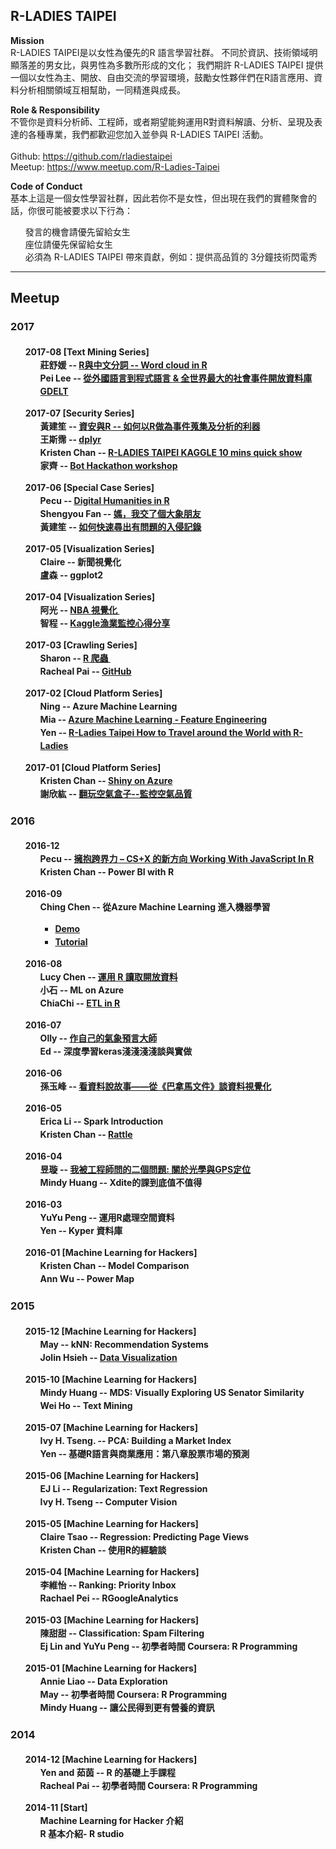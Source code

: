 <h2> R-LADIES TAIPEI </h2>
<p>
    <b>Mission</b><br>
        R-LADIES TAIPEI是以女性為優先的R 語言學習社群。
        不同於資訊、技術領域明顯落差的男女比，與男性為多數所形成的文化；
        我們期許 R-LADIES TAIPEI 提供一個以女性為主、開放、自由交流的學習環境，鼓勵女性夥伴們在R語言應用、資料分析相關領域互相幫助，一同精進與成長。
</p>
<p>
    <b>Role & Responsibility</b><br>
        不管你是資料分析師、工程師，或者期望能夠運用R對資料解讀、分析、呈現及表達的各種專業，我們都歡迎您加入並參與 R-LADIES TAIPEI 活動。<br><br>
        Github: <a href="https://github.com/rladiestaipei" target="_blank">https://github.com/rladiestaipei</a><br>
        Meetup: <a href="https://www.meetup.com/R-Ladies-Taipei/" target="_blank">https://www.meetup.com/R-Ladies-Taipei</a><br>
</p>
<p>
    <b>Code of Conduct</b><br>
    基本上這是一個女性學習社群，因此若你不是女性，但出現在我們的實體聚會的話，你很可能被要求以下行為：<br>
    <ul class="task-list">
        <li>發言的機會請優先留給女生</li>
        <li>座位請優先保留給女生</li>
        <li>必須為 R-LADIES TAIPEI 帶來貢獻，例如：提供高品質的 3分鐘技術閃電秀</li>
    </ul>
</p>    
<hr size="1">
<h2> Meetup </h2> 
<!-- Main Panel , Lighting Talk  -->
<h3> 2017 </h3>
<h4>
<ul class="task-list text-left" style='line-height:150%'>
    <p>
<li> 2017-08 [Text Mining Series] <!-- 20170828 -->
            <ul class="task-list">
                <li> 莊舒媛 -- <a href="https://github.com/rladiestaipei/R-Main-Panel/blob/master/2017/201708_R文字雲案例.pdf">R與中文分詞 -- Word cloud in R</a> </li>
                <li> Pei Lee -- <a href="https://github.com/rladiestaipei/R-Main-Panel/blob/master/2017/201708_the_GDELT_Project.pdf">從外國語言到程式語言 & 全世界最大的社會事件開放資料庫 GDELT</a> </li>
            </ul>    
        </li>
    </p>
    <p>
        <li> 2017-07 [Security Series] <!-- 20170731 -->
            <ul class="task-list">
                <li> 黃建笙 -- <a href="https://github.com/rladiestaipei/R-Main-Panel/blob/master/2017/201707_如何以R做為事件蒐集及分析的利器.pdf">資安與R -- 如何以R做為事件蒐集及分析的利器</a> </li>
                <li> 王斯霈 -- <a href="https://rladiestaipei.github.io/R-Main-Panel/2017/201707_dplyr.html#/">dplyr</a> </li>
                <li> Kristen Chan -- <a href="https://github.com/rladiestaipei/R-Main-Panel/blob/master/2017/201707_rladies_kaggle_10mins_show.pdf">R-LADIES TAIPEI KAGGLE 10 mins quick show</a> </li>
                <li> 家齊 -- <a href="https://docs.google.com/presentation/d/1hzofAtglyMhhonWMWIB0eFEuE0ZQLMZF5gRTX8-JXGo/edit#slide=id.g24285e3915_63_5">Bot Hackathon workshop </a> </li>
            </ul>    
        </li>
    </p>
    <p>
        <li> 2017-06 [Special Case Series] <!-- 20170626 -->
            <ul class="task-list">
                <li> Pecu -- <a href="https://docs.google.com/presentation/d/1Czilg1uRhiQeA93v5oejuo5ptm9E08B-M6txYXMjLKU/edit#slide=id.p">Digital Humanities in R</a> </li>
                <li> Shengyou Fan -- <a href="https://www.slideshare.net/shengyou/mon-i-got-an-elephant-friend">媽，我交了個大象朋友</a> </li>
                <li> 黃建笙 -- <a href="https://github.com/rladiestaipei/R-Main-Panel/blob/master/2017/201706_如何快速找出有問題的入侵記錄.pdf">如何快速尋出有問題的入侵記錄</a>  </li>
            </ul>    
        </li>
    </p>    
    <p>
        <li> 2017-05 [Visualization Series] <!-- 20170605 -->
            <ul class="task-list">
                <li> Claire -- 新聞視覺化 </li>
                <li> 盧森 -- ggplot2 </li>
            </ul>    
        </li>
    </p> 
    <p>
        <li> 2017-04 [Visualization Series] <!-- 20170424 -->
            <ul class="task-list">
                <li> 阿光 -- <a href="http://slides.com/nondayo/nba#/" target="_blank">NBA 視覺化 </a> </li>
                <li> 智程 -- <a href="https://github.com/rladiestaipei/R-Main-Panel/blob/master/2017/201704_Kaggle比賽介紹_漁業監控.pdf"> Kaggle漁業監控心得分享 </a></li>
            </ul>    
        </li>
    </p> 
    <p>
        <li> 2017-03 [Crawling Series] <!-- 20170327 -->
            <ul class="task-list">
                <li> Sharon -- <a href="https://github.com/rladiestaipei/R-Main-Panel/blob/master/2017/201703_RCrewling.pdf" target="_blank">R 爬蟲 </a> </li>
                <li> Racheal Pai -- <a href="https://hackmd.io/p/r1S1mdR9l#/"> GitHub </a></li>
            </ul>    
        </li>
    </p>    
    <p>
    <li> 2017-02  [Cloud Platform Series] <!-- 20170306 -->
        <ul class="task-list">
            <li> Ning -- Azure Machine Learning </li>
            <li> Mia -- <a href="https://github.com/rladiestaipei/R-Main-Panel/blob/master/2017/201702_AzureML-Feature%20Engineering.pdf" target="_blank">Azure Machine Learning - Feature Engineering </a> </li>
            <li> Yen -- <a href="https://github.com/rladiestaipei/R-Main-Panel/blob/master/2017/201702_R-Ladies%20Taipei%20How%20to%20Travel%20around%20the%20World%20with%20R-Ladies.pdf" target="_blank">R-Ladies Taipei How to Travel around the World with R-Ladies </a> </li>
        </ul>    
    </li>
    </p>
    <p>
    <li> 2017-01  [Cloud Platform Series] <!-- 20170206 -->
         <ul class="task-list">
            <li> Kristen Chan -- <a href="https://github.com/rladiestaipei/R-Main-Panel/blob/master/2017/201701_ShinyOnAzure.pdf" target="_blank">Shiny on Azure</a> </li>
            <li> 謝欣紘 -- <a href="https://github.com/rladiestaipei/R-Main-Panel/blob/master/2017/201701_空氣盒子之open%20data.pdf" target="_blank">翻玩空氣盒子--監控空氣品質</a> </li>
        </ul>
    </li>
    </p>
</ul>
</h4>    
<h3> 2016 </h3> 
<h4>
<ul class="task-list text-left" style='line-height:150%'>
   <p>
   <li> 2016-12 <!-- 20161205 -->
        <ul class="task-list">
            <!-- Pecu -->
            <li> Pecu -- <a href="https://github.com/pecu/RLadies" target="_blank">擁抱跨界力 – CS+X 的新方向 Working With JavaScript In R</a> </li>
            <!-- Krsiten -->
            <li> Kristen Chan -- Power BI with R </li>
        </ul>    
    </li>
    </p>
    <p>
    <li> 2016-09 <!-- 20160926 -->
        <ul class="task-list">
            <!-- Ching Chen -->
            Ching Chen -- 從Azure Machine Learning 進入機器學習
            <ul>
                <li> <a href="https://onedrive.live.com/?authkey=%21ANWLdilJVySfp04&id=CA23266D8D86B36%2179702&cid=0CA23266D8D86B36" target="_blank"> Demo </a> </li>
                <li> <a href="https://gallery.cortanaintelligence.com/Experiment/Tutorial-Building-a-classification-model-in-Azure-ML-18" target="_blank"> Tutorial </a> </li> 
            </ul>
        </ul>    
    </li>
    </p>
    <p>
    <li> 2016-08  <!-- 20160829 -->
        <ul class="task-list">
            <!-- Lucy Chen -->
            <li> Lucy Chen -- <a href="https://github.com/rladiestaipei/R-Main-Panel/blob/master/2016/201608_R_Crawler%20Sharing_lucychen.pdf" target="_blank"> 運用 R 讀取開放資料 </a> </li>
            <!-- 小石 -->
            <li> 小石 -- ML on Azure </li>  
            <!-- ChiaChi -->
            <li> ChiaChi -- <a href="https://www.slideshare.net/c3h3/etl-in-r" target="_blank"> ETL in R </a>  </li> 
        </ul>    
    </li>
    </p>
    <p>
    <li> 2016-07 <!-- 20160 -->
        <ul class="task-list">
            <!-- Olly -->
            <li> Olly -- <a href="https://github.com/rladiestaipei/R-Main-Panel/blob/master/2016/201607_等雨停.pdf" target="_blank"> 作自己的氣象預言大師 </a> </li>
            <!-- Ed -->
            <li> Ed -- 深度學習keras淺淺淺淺談與實做 </li> 
        </ul>    
    </li>
    </p>
    <p>  
    <li> 2016-06 <!-- 20160627 -->
        <ul class="task-list">
            <!-- 孫玉峰 -->
            <li> 孫玉峰 -- <a href="http://slides.com/summitsuen/r-ladies-meetup#/" target="_blank"> 看資料說故事——從《巴拿馬文件》談資料視覺化 </a> </li>
        </ul>    
    </li>
    </p>
    <p>
    <li> 2016-05 <!-- 20160530 --> 
        <ul class="task-list">
            <!-- Erica Li -->
            <li> Erica Li -- Spark Introduction </li> 
            <!-- Kristen Chan -->
            <li>Kristen Chan -- <a href="https://github.com/rladiestaipei/R-Main-Panel/blob/master/2016/201605_Rattle.pdf" target="_blank"> Rattle </a> </li>
        </ul>    
    </li>
    </p>
    <p>
    <li> 2016-04 <!-- 20160425 --> 
        <ul class="task-list">
            <!-- 昱璇 -->
            <li> 昱璇 -- <a href="https://github.com/rladiestaipei/R-Main-Panel/blob/master/2016/201604_我被工程師問的二個問題.zip" target="_blank"> 我被工程師問的二個問題: 關於光學與GPS定位 </a> </li> 
            <!-- Mindy Huang -->
            <li> Mindy Huang -- Xdite的課到底值不值得</li> 
        </ul>    
    </li>
    </p>
    <p> 
    <li> 2016-03 <!-- 20160328 --> 
        <ul class="task-list">
            <!-- YuYu Peng -->
            <li> YuYu Peng -- 運用R處理空間資料 </li> 
            <!-- Yen -->
            <li> Yen -- Kyper 資料庫 </li> 
        </ul>    
    </li>
    </p>
    <p>
    <li> 2016-01 [Machine Learning for Hackers] <!-- 20160125 --> 
        <ul class="task-list">
            <!-- Kristen Chan  ch12-->
            <li> Kristen Chan -- Model Comparison </li> 
            <!-- Ann Wu -->
            <li> Ann Wu -- Power Map </li> 
        </ul>    
    </li>
    </p>           
</ul> 
</h4>
<h3>2015</h3>
<h4>
<ul class="task-list text-left" style='line-height:150%'>
    <p>
    <li> 2015-12 [Machine Learning for Hackers]<!-- 20151228 -->
        <ul class="task-list">
            <!-- May ch10 -->
            <li> May -- kNN: Recommendation Systems </li> 
            <!-- Jolin Hsieh   -->
            <li> Jolin Hsieh -- <a href="http://rpubs.com/jolin425425/RLadies20151228" target="_blank"> Data Visualization </a> </li>
        </ul>    
    </li>
    </p>
    <p>
    <li> 2015-10 [Machine Learning for Hackers]<!-- 20151026 -->
        <ul class="task-list">
            <!-- Mindy Huang ch9 -->
            <li> Mindy Huang -- MDS: Visually Exploring US Senator Similarity </li> 
            <!-- Wei Ho  -->  
            <li> Wei Ho -- Text Mining </li>  
        </ul>    
    </li>
    </p>
    <p>
    <li> 2015-07 [Machine Learning for Hackers]<!-- 20150729 -->
        <ul class="task-list">
            <!-- Ivy H. Tseng. ch8  -->
            <li> Ivy H. Tseng. -- PCA: Building a Market Index </li> 
            <!-- Yen  -->
            <li> Yen -- 基礎R語言與商業應用：第八章股票市場的預測 </li> 
        </ul>    
    </li>
    </p>
    <p>
    <li> 2015-06 [Machine Learning for Hackers]<!-- 20150629 -->
        <ul class="task-list">
            <!-- EJ Li  ch6-->
            <li> EJ Li -- Regularization: Text Regression </li> 
            <!-- Ivy H. Tseng  -->
            <li> Ivy H. Tseng -- Computer Vision </li> 
        </ul>    
    </li>
    </p>
    <p>
    <li> 2015-05 [Machine Learning for Hackers]<!-- 20150525 -->
        <ul class="task-list">
            <!-- Claire Tsao  ch5-->
            <li> Claire Tsao -- Regression: Predicting Page Views </li> 
            <!-- Kristen Chan  -->
            <li> Kristen Chan -- 使用R的經驗談 </li> 
        </ul>    
    </li>
    </p>
    <p>
    <li> 2015-04 [Machine Learning for Hackers]<!-- 20150427 -->
        <ul class="task-list">
            <!-- 李維怡 ch4  -->
            <li> 李維怡 -- Ranking: Priority Inbox </li> 
            <!-- Rachael Pei  -->
            <li> Rachael Pei -- RGoogleAnalytics </li> 
        </ul>    
    </li>
    </p>
    <p>
    <li> 2015-03 [Machine Learning for Hackers]<!-- 20150330 -->
        <ul class="task-list">
            <!-- 陳甜甜 ch3 -->
            <li> 陳甜甜 -- Classification: Spam Filtering </li> 
            <!-- Ej Lin and YuYu Peng -->
            <li> Ej Lin and YuYu Peng -- 初學者時間 Coursera: R Programming </li> 
        </ul>    
    </li>
    </p>
    <p>
    <li> 2015-01 [Machine Learning for Hackers]<!-- 20150126 -->
        <ul class="task-list">
            <!-- Annie Liao ch2 -->
            <li> Annie Liao -- Data Exploration </li>
            <!-- May -->
            <li> May -- 初學者時間 Coursera: R Programming </li> 
            <!-- Mindy Huang -->
            <li> Mindy Huang -- 讓公民得到更有營養的資訊 </li>  
        </ul>    
    </li>
    </p>         
</ul> 
</h4>
<h3>2014</h3>
<h4>
<ul class="task-list text-left" style='line-height:150%'>
    <p>
    <li> 2014-12 [Machine Learning for Hackers]<!-- 201412 -->
        <ul class="task-list">
            <!-- Yen 茹茵 -->
            <li> Yen and 茹茵 -- R 的基礎上手課程 </li> 
            <!-- Racheal Pai  -->
            <li> Racheal Pai -- 初學者時間 Coursera: R Programming </li> 
        </ul>    
    </li>
    </p>
    <p> 
    <li> 2014-11 [Start]<!-- 20141124 -->
        <ul class="task-list">
            <li> Machine Learning for Hacker 介紹 </li> 
            <li> R 基本介紹- R studio </li>  
        </ul>    
    </li>
    </p> 
</ul> 
</h4>  

